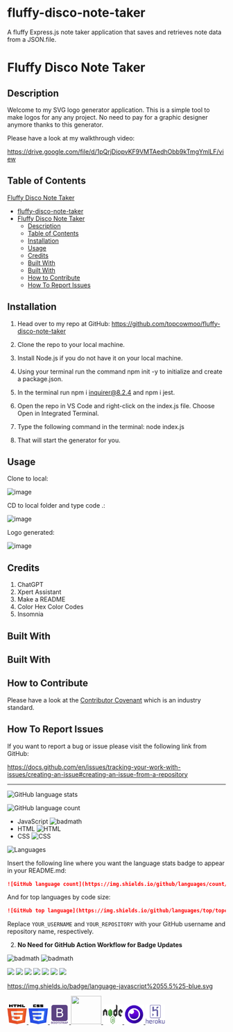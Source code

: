 # fluffy-disco-note-taker
A fluffy Express.js note taker application that saves and retrieves note data from a JSON.file.






# Fluffy Disco Note Taker

## Description

Welcome to my SVG logo generator application. This is a simple tool to make logos for any any project. No need to pay for a graphic designer anymore thanks to this generator.

Please have a look at my walkthrough video:

https://drive.google.com/file/d/1pQrjDiopvKF9VMTAedhObb9kTmgYmlLF/view

## Table of Contents

  [Fluffy Disco Note Taker](#fluffy-disco-note-taker-1)
- [fluffy-disco-note-taker](#fluffy-disco-note-taker)
- [Fluffy Disco Note Taker](#fluffy-disco-note-taker-1)
  - [Description](#description)
  - [Table of Contents](#table-of-contents)
  - [Installation](#installation)
  - [Usage](#usage)
  - [Credits](#credits)
  - [Built With](#built-with)
  - [Built With](#built-with-1)
  - [How to Contribute](#how-to-contribute)
  - [How To Report Issues](#how-to-report-issues)

## Installation

1. Head over to my repo at GitHub:
   https://github.com/topcowmoo/fluffy-disco-note-taker

2. Clone the repo to your local machine.

3. Install Node.js if you do not have it on your local machine.

4. Using your terminal run the command npm init -y to initialize and create a package.json.

5. In the terminal run npm i inquirer@8.2.4 and npm i jest.

6. Open the repo in VS Code and right-click on the index.js file. Choose Open in Integrated Terminal.

7. Type the following command in the terminal:
   node index.js

8. That will start the generator for you.

## Usage

Clone to local:

![image](https://github.com/topcowmoo/curly-svg-logo-maker/assets/149528212/d4177495-1749-4dff-a8e0-2b25901abdaf)

CD to local folder and type code .:

![image](https://github.com/topcowmoo/curly-svg-logo-maker/assets/149528212/9ec4b6cf-2e2f-47ac-a0b6-e417b1af2a7a)

Logo generated:

![image](https://github.com/topcowmoo/curly-svg-logo-maker/assets/149528212/5525839f-d23e-43b2-8003-09a1ed4b575c)


## Credits

1. ChatGPT
2. Xpert Assistant
3. Make a README
4. Color Hex Color Codes
5. Insomnia


## Built With


## Built With



## How to Contribute

Please have a look at the [Contributor Covenant](https://www.contributor-covenant.org/) which is an industry standard.

## How To Report Issues

If you want to report a bug or issue please visit the following link from GitHub:

https://docs.github.com/en/issues/tracking-your-work-with-issues/creating-an-issue#creating-an-issue-from-a-repository


---





![GitHub language stats](https://img.shields.io/github/languages/top/topcowmoo/fluffy-disco-note-taker)


![GitHub language count](https://img.shields.io/github/languages/count/topcowmoo/fluffy-disco-note-taker?style=flat-square)


- JavaScript
  ![badmath](https://img.shields.io/github/languages/top/lernantino/badmath)
- HTML
  ![HTML](https://img.shields.io/badge/Language-HTML-orange)
- CSS
  ![CSS](https://img.shields.io/badge/Language-CSS-blue)

![Languages](https://img.shields.io/github/languages/count/topcowmoo/fluffy-disco-note-taker)

Insert the following line where you want the language stats badge to appear in your README.md:

  ```markdown
  ![GitHub language count](https://img.shields.io/github/languages/count/topcowmoo/fluffy-disco-note-taker?style=flat-square)
  ```

  And for top languages by code size:

  ```markdown
  ![GitHub top language](https://img.shields.io/github/languages/top/topcowmoo/fluffy-disco-note-taker?style=flat-square)
  ```

  Replace `YOUR_USERNAME` and `YOUR_REPOSITORY` with your GitHub username and repository name, respectively.

2. **No Need for GitHub Action Workflow for Badge Updates**







![badmath](https://img.shields.io/github/languages/top/lernantino/badmath)
![badmath](https://img.shields.io/github/languages/top/lernantino/badmath)



<img src="https://img.shields.io/badge/-Heroku-ffca7a" />
<img src="https://img.shields.io/badge/-JSON-514b4b" />
<img src="https://img.shields.io/badge/-Express-0081ff" />
<img src="https://img.shields.io/badge/-Insomnia-ffca7a" />
<img src="https://img.shields.io/badge/UUID-514b4b"  />
<img src="https://img.shields.io/badge/-JavaScript-0081ff" />
<img src="https://img.shields.io/badge/-Node.js-ffca7a" />

https://img.shields.io/badge/language-javascript%2055.5%25-blue.svg





<a href="HTML-url">
  <img src="./public/assets/images/html-5.png" alt="Alt text" width="45" height="45">
  <img src="./public/assets/images/css-3.png" alt="Alt text" width="45" height="45">
  <img src="./public/assets/images/bootstrap-plain-wordmark.png" alt="Alt text" width="45" height="45">
  <img src="./public alt="Alt text" width="70" height="65">
  <img src="/./public/assets/images/nodejs.png" alt="Alt text" width="45" height="45">
  <img src="./public/assets/images/apps-insomnia.png" alt="Alt text" width="45" height="45">
  <img src="./public/assets/images/heroku-original-wordmark.png" alt="Alt text" width="45" height="45">
</a>

